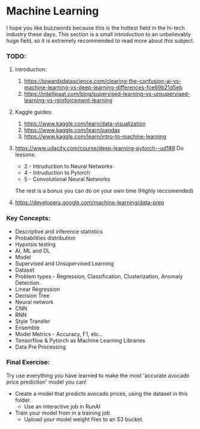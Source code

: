 # Machine Learning
I hope you like buzzwords because this is the hottest field in the hi-tech industry these days.
This section is a small introduction to an unbelievably huge field, so it is extremely recommended to
read more about this subject. 


### TODO:
1.  introduction:
    1. https://towardsdatascience.com/clearing-the-confusion-ai-vs-machine-learning-vs-deep-learning-differences-fce69b21d5eb
    2. https://intellipaat.com/blog/supervised-learning-vs-unsupervised-learning-vs-reinforcement-learning

2. Kaggle guides:
    1. https://www.kaggle.com/learn/data-visualization
    2. https://www.kaggle.com/learn/pandas
    3. https://www.kaggle.com/learn/intro-to-machine-learning
    
3. https://www.udacity.com/course/deep-learning-pytorch--ud188
   Do lessons:
    * 2 - Intruduction to Neural Networks
    * 4 - Intruduction to Pytorch
    * 5 - Convolutional Neural Networks
    
    The rest is a bonus you can do on your own time (Highly reccomended)

4. https://developers.google.com/machine-learning/data-prep

	
	
### Key Concepts:
-   Descriptive and inference statistics
-   Probabilities distribution
-   Hypotsis testing
-   AI, ML and DL
-   Model
-   Supervised and Unsupervised Learning
-   Dataset
-   Problem types - Regression, Classification, Clusterization, Anomaly Detection.
-   Linear Regression
-   Decision Tree
-   Neural network
-   CNN
-   RNN
-   Style Transfer
-   Ensemble
-   Model Metrics - Accuracy, F1, etc...
-   Tensorflow & Pytorch as Machine Learning Libraries
-   Data Pre Processing

### Final Exercise:
Try use everything you have learned to make the most 'accurate avocado price prediction' model you can!

- Create a model that predicts avocado prices, using the dataset in this folder.
    - Use an interactive job in RunAI
- Train your model from in a training job
    - Upload your model weight files to an S3 bucket.
